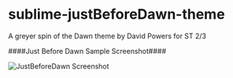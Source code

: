 sublime-justBeforeDawn-theme
============================

A greyer spin of the Dawn theme by David Powers for ST 2/3

####Just Before Dawn Sample Screenshot####

![JustBeforeDawn Screenshot](https://github.com/jolleyjoe/sublime-justBeforeDawn-theme/blob/master/justBeforeDawnScreenshot.png?raw=true "Just Before Dawn Screenshot")

